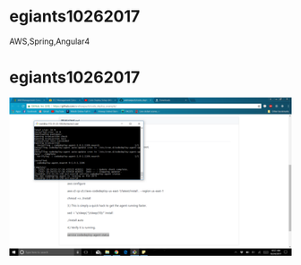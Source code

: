 # egiants10262017
AWS,Spring,Angular4
# egiants10262017
![alt_text](https://github.com/RitishBandi30/egiants10262017/blob/master/awscodedeploy.png)
